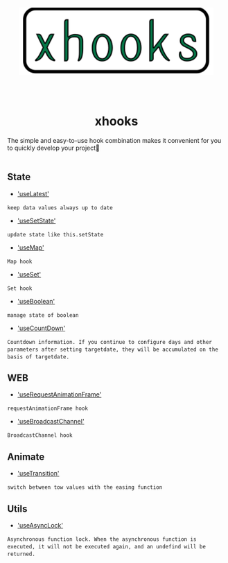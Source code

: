 <p align="center">
  <img src="./logo.svg" width='450px'/>
</p>

<br />
<br />

<h1 align='center'>xhooks</h1>
The simple and easy-to-use hook combination makes it convenient for you to quickly develop your project👏

<br />
<br />


## State

- ['useLatest'](./docs/useLatest.md)

`keep data values ​​always up to date`

- ['useSetState'](./docs/useSetState.md)

`update state like this.setState`

- ['useMap'](./docs/useMap.md)

`Map hook`

- ['useSet'](./docs/useSet.md)

`Set hook`

- ['useBoolean'](./docs/useBoolean.md)

`manage state of boolean`

- ['useCountDown'](./docs/useCountDown.md)

`Countdown information. If you continue to configure days and other parameters after setting targetdate, they will be accumulated on the basis of targetdate.`

## WEB

- ['useRequestAnimationFrame'](./docs/useRequestAnimationFrame.md)

`requestAnimationFrame hook`

- ['useBroadcastChannel'](./docs/useBroadcastChannel.md)

`BroadcastChannel hook`

## Animate

- ['useTransition'](./docs/useTransition.md)

`switch between tow values with the easing function`

## Utils

- ['useAsyncLock'](./docs/useAsyncLock.md)

`Asynchronous function lock. When the asynchronous function is executed, it will not be executed again, and an undefind will be returned.`